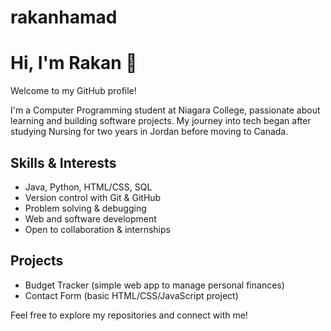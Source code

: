 # rakanhamad
# Hi, I'm Rakan 👋

Welcome to my GitHub profile!

I'm a Computer Programming student at Niagara College, passionate about learning and building software projects. My journey into tech began after studying Nursing for two years in Jordan before moving to Canada.

## Skills & Interests
- Java, Python, HTML/CSS, SQL
- Version control with Git & GitHub
- Problem solving & debugging
- Web and software development
- Open to collaboration & internships

## Projects
- Budget Tracker (simple web app to manage personal finances)
- Contact Form (basic HTML/CSS/JavaScript project)

Feel free to explore my repositories and connect with me!
